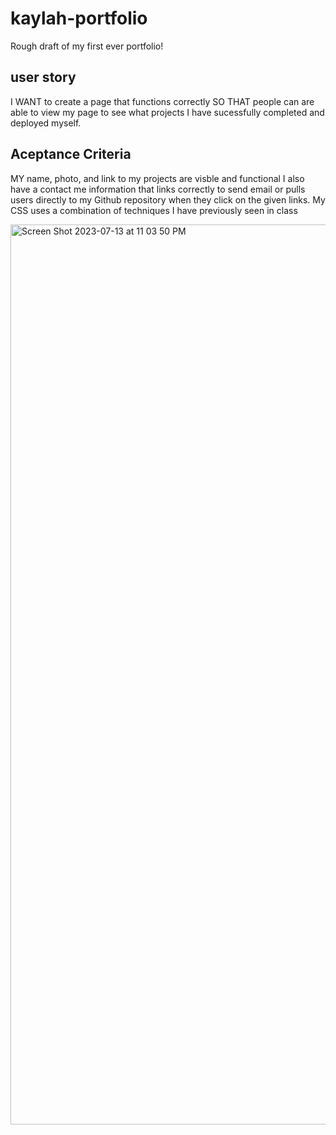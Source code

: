 # kaylah-portfolio
Rough draft of my first ever portfolio!

## user story
I WANT to create a page that functions correctly 
SO THAT people can are able to view my page to see what projects I have sucessfully completed and deployed myself.

## Aceptance Criteria
MY name, photo, and link to my projects are visble and functional
I also have a contact me information that links correctly to send email or pulls users directly to my Github repository when they click on the given links.
My CSS uses a combination of techniques I have previously seen in class


<img width="1440" alt="Screen Shot 2023-07-13 at 11 03 50 PM" src="https://github.com/kwillia0359/kaylah-portfolio/assets/122000669/977eceb9-6582-4bfa-ad48-adeb265d0141">
